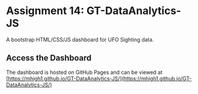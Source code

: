 # Assignment 14: GT-DataAnalytics-JS
A bootstrap HTML/CSS/JS dashboard for UFO Sighting data.

## Access the Dashboard
The dashboard is hosted on GitHub Pages and can be viewed at [https://mhigh1.github.io/GT-DataAnalytics-JS/](https://mhigh1.github.io/GT-DataAnalytics-JS/)